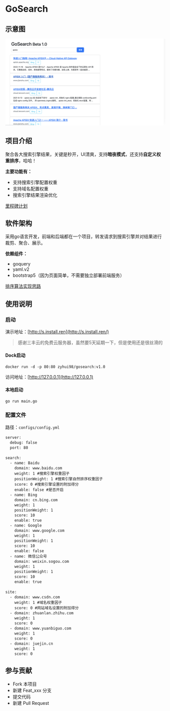 # GoSearch
## 示意图
![](html/demo.png)

## 项目介绍

聚合各大搜索引擎结果，关键是秒开，UI清爽，支持**暗夜模式**，还支持**自定义权重排序**，哈哈！

**主要功能有：**

- 支持搜索引擎配置权重
- 支持域名配置权重
- 搜索引擎结果渲染优化

[里程碑计划](note/roadmap.md)

## 软件架构

采用go语言开发，前端和后端都在一个项目，转发请求到搜索引擎并对结果进行裁剪、聚合、展示。

**依赖组件：**

- goquery
- yaml.v2
- bootstrap5（因为页面简单，不需要独立部署前端服务）

[排序算法实现思路](note/algorithm.md)

## 使用说明

### 启动
演示地址：[http://s.install.ren](http://s.install.ren/) 
>感谢三丰云的免费云服务器，虽然要5天延期一下，但是使用还是很丝滑的

#### Dock启动
```
docker run -d -p 80:80 zyhui98/gosearch:v1.0
```
访问地址：[http://127.0.0.1](http://127.0.0.1)


#### 本地启动
```
go run main.go 
```

### 配置文件

路径：``configs/config.yml``

```
server:
  debug: false
  port: 80

search:
  - name: Baidu
    domain: www.baidu.com
    weight: 1 #搜索引擎权重因子
    positionWeight: 1 #搜索引擎自然排序权重因子
    score: 0 #搜索引擎设置的附加得分
    enable: false #是否开启
  - name: Bing
    domain: cn.bing.com
    weight: 1
    positionWeight: 1
    score: 10
    enable: true
  - name: Google
    domain: www.google.com
    weight: 1
    positionWeight: 1
    score: 10
    enable: false
  - name: 微信公众号
    domain: weixin.sogou.com
    weight: 1
    positionWeight: 1
    score: 10
    enable: true

site:
  - domain: www.csdn.com
    weight: 1 #域名权重因子
    score: 0 #网站域名设置的附加得分
  - domain: zhuanlan.zhihu.com
    weight: 1
    score: 0
  - domain: www.yuanbiguo.com
    weight: 1
    score: 0
  - domain: juejin.cn
    weight: 1
    score: 0

```



## 参与贡献
- Fork 本项目
- 新建 Feat_xxx 分支
- 提交代码
- 新建 Pull Request
